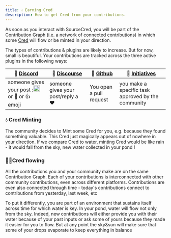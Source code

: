 ```yaml
---
title: 💧 Earning Cred
description: How to get Cred from your contributions.
---
```


As soon as you interact with SourceCred, you will be part of the Contribution Graph (i.e. a network of connected contributions) in which some [Cred] will flow or be minted in your direction. 


The types of contributions & plugins are likely to increase. But for now, small is beautiful. Your contributions are tracked across the three active plugins in the following ways:


| 💬 [Discord] | 🧵 [Discourse] | 🦠 [Github]| 🥇 [Initiatives]
| -- | -- | -- | -- |
|someone gives your post :<img width="20" alt="SourceCred" src='https://sourcecred.io/img/favicon.png' /> or :100: or :+1: emoji | someone gives your post/reply a :heart: | You open a pull request  | you make a specific task approved by the community




### 💧 Cred Minting
The community decides to Mint some Cred for you, e.g. because they found something valuable. This Cred just magically appears out of nowhere in your direction. If we compare Cred to water, minting Cred would be like rain - it would fall from the sky, new water collected in your pond !



### 🏄🏾Cred flowing
All the contributions you and your community make are on the same Contribution Graph. Each of your contributions is interconnected with other community contributions, even across different platforms. Contributions are even also connected through time - today's contributions connect to contributions from yesterday, last week, etc

To put it differently, you are part of an environment that sustains itself across time for which water is key. In your pond, water will flow not only from the sky. Indeed, new contributions will either provide you with their water because of your past inputs or ask some of yours because they made it easier for you to flow. But at any point the sky&sun will make sure that some of your drops evaporate to keep everything in balance

[cred]: cred.md
[Discord]: https://discord.gg/XVFwCm
[Discourse]: https://discourse.sourcecred.io/
[Github]: https://github.com/sourcecred/sourcecred
[Initiatives]: https://sourcecred.io/docs/guides/initiatives



